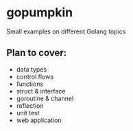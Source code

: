 # gopumpkin
Small examples on different Golang topics

## Plan to cover:
- data types
- control flows
- functions
- struct & interface
- goroutine & channel
- reflection
- unit test
- web application
